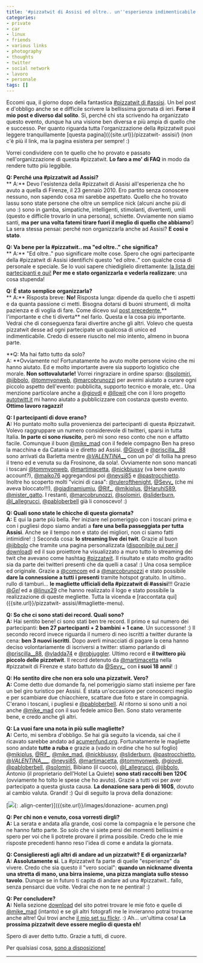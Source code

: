 ```yaml
---
title: '#pizzatwit di Assisi ed oltre.. un''esperienza indimenticabile'
categories:
- private
- car
- linux
- friends
- various links
- photography
- thoughts
- twitter
- social network
- lavoro
- personale
tags: []
---
```

Eccomi qua, il giorno dopo della fantastica [#pizzatwit di
#assisi]({{site.url}}/pizzatwit-assisi/). Un bel post e d'obbligo
anche se e difficile scrivere la bellissima giornata di ieri. **Forse il mio
post e diverso dal solito**. Si, perché chi sta scrivendo ha organizzato
questo evento, dunque ha una visione ben diversa e più ampia di quello che e
successo. Per quanto riguarda tutta l'organizzazione della #pizzatwit puoi
leggere tranquillamente [questa pagina]({{site.url}}/pizzatwit-
assisi/) (non c'è più il link, ma la pagina esistera per sempre! :)

Vorrei condividere con te quello che ho provato e passato nell'organizzazione
di questa #pizzatwit. **Lo faro a mo' di FAQ** in modo da rendere tutto più
leggibile.

**Q: Perché una #pizzatwit ad Assisi?**  
** A:** Devo l'esistenza della #pizzatwit di Assisi all'esperienza che ho avuto a quella di Firenze, il 23 gennaio 2010. Ero partito senza conoscere nessuno, non sapendo cosa mi sarebbe aspettato. Quello che ho trovato lassu sono state persone che oltre un semplice nick (alcuni anche più di uno :) sono in gamba, simpatiche, intelligenti, stimolanti, divertenti, umili (questo e difficile trovarlo in una persona), schiette. Ovviamente non siamo santi, **ma per una volta fatemi tirare fuori il meglio di quello che abbiamo**!) La sera stessa pensai: perché non organizzarla anche ad Assisi? **E così e stato**.

**Q: Va bene per la #pizzatwit.. ma "ed oltre.." che significa?**  
** A:** "Ed oltre.." puo significare molte cose. Spero che ogni partecipante della #pizzatwit di Assisi identifichi questo "ed oltre.." con qualche cosa di personale e speciale. Se lo vuoi sapere chiediglielo direttamente: [la lista dei partecipanti e qui!](http://twitter.com/diegor/pizzatwit-assisi/members) **Per me e stato organizzarla e vederla realizzare**: una cosa stupenda!

**Q: É stato semplice organizzarla?**  
** A:** Risposta breve: **No!** Risposta lunga: dipende da quello che ti aspetti e da quanta passione ci metti. Bisogna dotarsi di buoni strumenti, di molta pazienza e di voglia di fare. Come dicevo sul [post precedente]({{site.url}}/2010/04/15/the-fun-theory-cambiare-in-meglio-divertendosi/),** l'importante e che ti diverta** nel farlo. Questa e la cosa più importante. Vedrai che di conseguenza farai divertire anche gli altri. Volevo che questa pizzatwit desse ad ogni partecipate un qualcosa di unico ed indimenticabile. Credo di essere riuscito nel mio intento, almeno in buona parte.

**Q: Ma hai fatto tutto da solo?  
A: **Ovviamente no! Fortunatamente ho avuto molte persone vicino che mi hanno
aiutato. Ed e molto importante avere sia supporto logistico che morale. **Non
sottovalutarle!** Vorrei ringraziare in ordine sparso:
[@solomiri](http://twitter.com/solomiri),
[@jibbolo](http://twitter.com/jibbolo),
[@tommyonweb](http://twitter.com/tommyonweb),
[@marcobrunozzi](http://twitter.com/marcobrunozzi) per avermi aiutato a curare
ogni piccolo aspetto dell'evento: pubblicita, supporto tecnico e morale, etc..
Una menzione particolare anche a [@giovdi](http://twitter.com/giovdi) e
[@llowit](http://twitter.com/llowit) che con il loro progetto
[autotwitt.it](http://www.autotwitt.it/) mi hanno aiutato a pubblicizzare con
costanza questo evento. **Ottimo lavoro ragazzi!**

**Q: I partecipanti di dove erano?  
A:** Ho puntato molto sulla provenienza dei partecipanti di questa #pizzatwit.
Volevo raggruppare un numero considerevole di twitteri, sparsi in tutta
Italia. **In parte ci sono riuscito**, però mi sono reso conto che non e
affatto facile. Comunque il buon [@mike_mad](http://twitter.com/mike_mad) con
il fedele compagno Ben ha preso la macchina e da Catania si e diretto ad
Assisi. [@Giovdi](http://twitter.com/giovdi) e
[@priscilla__88](http://twitter.com/priscilla__88) sono arrivati da Barletta
mentre [@_VALENTINA___](http://twitter.com/_VALENTINA___) con un po' di follia
ha preso il treno ed e venuta su da Frosinone, da sola!. Ovviamente non sono
mancati i toscani [@tommyonweb](http://twitter.com/tommyonweb),
[@martimacetta](http://twitter.com/martimacetta),
[@nickbiussy](http://twitter.com/nickbiussy) (va bene questo account?),
[@maiko76](http://twitter.com/maiko76) aggregandosi poi
[@neysi85](http://twitter.com/neysi85) e
[@pastrocchietto](http://twitter.com/pastrocchietto). Inoltre ho scoperto
molti "vicini di casa":
[@rulerofthenight](http://twitter.com/rulerofthenight),
[@Sevy_](http://twitter.com/sevy_) (che mi aveva bloccato!!!),
[@giadinamiumiu](http://twitter.com/giadinamiumiu),
[@Rif_](http://twitter.com/Rif_), [@mikiplus](http://twitter.com/mikiplus),
[@HaruhiS89](http://twitter.com/HaruhiS89),
[@mister_gatto](http://twitter.com/mister_gatto). I restanti,
[@marcobrunozzi](http://twitter.com/marcobrunozzi),
[@solomiri](http://twitter.com/solomiri),
[@sliderburn](http://twitter.com/sliderburn),
[@l_allegrucci](http://twitter.com/l_allegrucci),
[@pabloberbell](http://twitter.com/pabloberbell) già li conoscevo! :)

**Q: Quali sono state le chicche di questa giornata?  
A:** E qui la parte più bella. Per iniziare nel pomeriggio con i toscani prima
e con i pugliesi dopo siamo andati a **fare una bella passeggiata per tutta
Assisi**. Anche se il tempo non e stato dei migliori, non ci siamo fatti
intimidire! :) Seconda cosa: **lo streaming live dei twit**. Grazie al buon
[@jibbolo](http://twitter.com/jibbolo) che tramite una pagina personalizzata
([disponibile qui per il download]({{site.url}}/download/)) ed il suo
proiettore ha visualizzato a muro tutto lo streaming dei twit che avevano come
hashtag [#pizzatwit](http://search.twitter.com/search?q=pizzatwit). Il
risultato e stato molto gradito sia da parte dei twitteri presenti che da
quelli a casa! :) Una cosa semplice ed originale. Grazie a
[@comcom](http://twitter.com/comcom) ed a
[@marcobrunozzi](http://twitter.com/marcobrunozzi) e stato possibile **dare la
connessione a tutti i presenti** tramite hotspot gratuito. In ultimo.. rullo
di tamburi... **le magliette ufficiali della #pizzatwit di #assisi**!!! Grazie
[@_Gel_](http://twitter.com/_gel_) ed a [@linux29](http://twitter.com/linux29)
che hanno realizzato il logo e stato possibile la realizzazione di queste
megliette. Tutta la vicenda e [raccontata qui]({{site.url}}/pizzatwit-
assisi/#magliette-menu).

**Q: So che ci sono stati dei record. Quali sono?  
A:** Hai sentito bene! ci sono stati ben tre record. Il primo e sul numero dei
partecipanti: **ben 27 partecipanti + 2 bambini + 1 cane**. Un successone! :)
Il secondo record invece riguarda il numero di neo iscritti a twitter durante
la cena: **ben 3 nuovi iscritti**. Dopo averli minacciati di pagare la cena
hanno deciso volontariamente di iscriversi a twitter: stiamo parlando di
[@priscilla__88](http://twitter.com/priscilla__88),
[@vladda74](http://twitter.com/vladda74) e
[@robjuggler](http://twitter.com/robjuggler). Ultimo record e **il twittero
più piccolo delle pizzetwit**. Il record detenuto da
[@martimacetta](http://twitter.com/martimacetta) nella #pizzatwit di Firenze e
stato battuto da [@Sevy_](http://twitter.com/sevy_), con **i suoi 18 anni**!
:)

**Q: Ho sentito dire che non era solo una pizzatwit. Vero?  
A:** Come detto due domande fa, nel pomeriggio siamo stati insieme per fare un
bel giro turistico per Assisi. É stata un'occasione per conoscerci meglio e
per scambiare due chiacchiere, scattare due foto e stare in compagnia. C'erano
i toscani, i pugliesi e [@pabloberbell](http://twitter.com/pabloberbell). Al
ritorno si sono uniti a noi anche [@mike_mad](http://twitter.com/mike_mad) con
il suo fedele amico Ben. Sono stato veramente bene, e credo anche gli altri.

**Q: La vuoi fare una nota in più sulle magliette?  
A:** Certo, mi sembra d'obbligo. Se hai già seguito la vicenda, sai che il
ricavato sarebbe andato ad [acumenfund.org](http://www.acumenfund.org).
Fortunatamente le magliette sono andate **tutte a ruba** e grazie a (vado in
ordine che ho sul foglio) @[mikiplus](http://twitter.com/mikiplus),
[@Rif_](http://twitter.com/rif_), [@mike_mad](http://twitter.com/mike_mad),
[@nickbiussy](http://twitter.com/nickbiussy),
[@sliderburn](http://twitter.com/sliderburn),
[@pastrocchietto](http://twitter.com/pastrocchietto),
[@_VALENTINA____](http://twitter.com/_VALENTINA___),
[@neysi85](http://twitter.com/neysi85),
[@martimacetta](http://twitter.com/martimacetta),
[@tommyonweb](http://twitter.com/tommyonweb),
[@giovdi](http://twitter.com/giovdi),
[@pabloberbell](http://twitter.com/pabloberbell),
[@solomiri](http://twitter.com/solomiri), Bibiano (il cuoco),
[@l_allegrucci](http://twitter.com/l_allegrucci),
[@jibbolo](http://twitter.com/jibbolo), Antonio (il proprietario dell'Hotel La
Quiete) **sono stati raccolti ben 120€** (ovviamente ho tolto le spese che ho
avuto). Grazie a tutti voi per aver partecipato a questa giusta causa. **La
donazione sara però di 160$**, dovuto al cambio valuta. Grandi! :) Qui di
seguito la prova della donazione:

[![]({{site.url}}/images/donazione-acumen.png){: .align-center}]({{site.url}}/images/donazione-
acumen.png)

  
**Q: Per chi non e venuto, cosa vorresti dirgli?  
A:** La serata e andata alla grande, così come la compagnia e le persone che
ne hanno fatto parte. So solo che vi siete persi dei momenti bellissimi e
spero per voi che li potrete provare il prima possibile. Credo che le mie
risposte precedenti hanno reso l'idea di come e andata la giornata.

**Q: Consiglieresti agli altri di andare ad un pizzatwit? E di organizzarla?  
A:** **Assolutamente si**. La #pizzatwit fa parte di quelle "esperienze" da
vivere. Credo che sia questo il "vero social": **quando un nickname diventa
una stretta di mano, una birra insieme, una pizza mangiata sullo stesso
tavolo**. Dunque se in futuro ti capita di andare ad una #pizzatwit.. fallo,
senza pensarci due volte. Vedrai che non te ne pentirai! :)

**Q: Per concludere?  
A:** Nella sezione [download]({{site.url}}/download/) del sito potrei
trovare le mie foto e quelle di [@mike_mad](http://twitter.com/mike_mad)
(intanto) e se gli altri fotografi me le invieranno potrai trovarne anche
altre! Qui trovi anche [il mio set su
flickr](http://www.flickr.com/photos/diegorusso/sets/72157623926944262/). :)
Ah... un'ultima cosa! **La prossima pizzatwit deve essere meglio di questa
eh!**

Spero di aver detto tutto. Grazie a tutti, di cuore.

Per qualsiasi cosa, [sono a disposizione!]({{site.url}}/chi-e-diegor/)

** **

